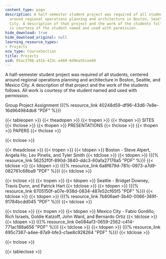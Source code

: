 ```yaml
---
content_type: page
description: A half-semester student project was required of all students, centered
  around regional operations planning and architecture in Boston, Seattle, and Mexico
  City. A description of that project and the work of the students follows. All work
  is courtesy of the student named and used with permission.
hide_download: true
hide_download_original: null
learning_resource_types:
- Projects
ocw_type: CourseSection
title: Projects
uid: 05ac370b-a51b-423c-e469-6d9ea55cee69
---
```


A half-semester student project was required of all students, centered around regional operations planning and architecture in Boston, Seattle, and Mexico City. A description of that project and the work of the students follows. All work is courtesy of the student named and used with permission.

Group Project Assignment ({{% resource_link 40248d59-df96-43d6-7e8e-16d964984db8 "PDF" %}})

{{< tableopen >}}
{{< theadopen >}}
{{< tropen >}}
{{< thopen >}}
SITES
{{< thclose >}}
{{< thopen >}}
PRESENTATIONS
{{< thclose >}}
{{< thopen >}}
PAPERS
{{< thclose >}}

{{< trclose >}}

{{< theadclose >}}
{{< tropen >}}
{{< tdopen >}}
Boston - Steve Alpert, Angela Ho, Lev Pinelis, and Tyler Smith
{{< tdclose >}}
{{< tdopen >}}
({{% resource_link 56252f0f-890d-3840-ddc3-60afa27176a5 "PDF" %}})
{{< tdclose >}}
{{< tdopen >}}
({{% resource_link 6a8f679d-781c-0973-a7d9-082761c68ba9 "PDF" %}})
{{< tdclose >}}

{{< trclose >}}
{{< tropen >}}
{{< tdopen >}}
Seattle - Bridget Downey, Travis Dunn, and Patrick Hart
{{< tdclose >}}
{{< tdopen >}}
({{% resource_link 6705150f-a07e-938d-0834-487e52cf65f5 "PDF" %}})
{{< tdclose >}}
{{< tdopen >}}
({{% resource_link 7b806aef-3b40-0066-369f-91784bcdd045 "PDF" %}})
{{< tdclose >}}

{{< trclose >}}
{{< tropen >}}
{{< tdopen >}}
Mexico City - Fabio Gordillo, Rich Israels, Goldie Katzoff, John Ward, and Bernardo Ortiz
{{< tdclose >}}
{{< tdopen >}}
({{% resource_link 0e084af3-0659-2562-c414-771ac188a656 "PDF" %}})
{{< tdclose >}}
{{< tdopen >}}
({{% resource_link 695c7367-a4ee-87a9-bfe3-c1ae8c928264 "PDF" %}})
{{< tdclose >}}

{{< trclose >}}

{{< tableclose >}}